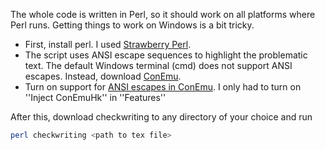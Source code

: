 
The whole code is written in Perl, so it should work on all platforms where Perl runs.
Getting things to work on Windows is a bit tricky.

* First, install perl. I used [Strawberry Perl](http://strawberryperl.com/).
* The script uses ANSI escape sequences to highlight  the problematic text. The default Windows terminal 
(cmd) does not support ANSI escapes. Instead, download [ConEmu](https://code.google.com/p/conemu-maximus5/).
* Turn on support for [ANSI escapes in ConEmu](https://code.google.com/p/conemu-maximus5/wiki/AnsiEscapeCodes). I only
had to turn on ''Inject ConEmuHk'' in ''Features''

After this, download checkwriting to any directory of your choice and run
```bash
perl checkwriting <path to tex file>
```
